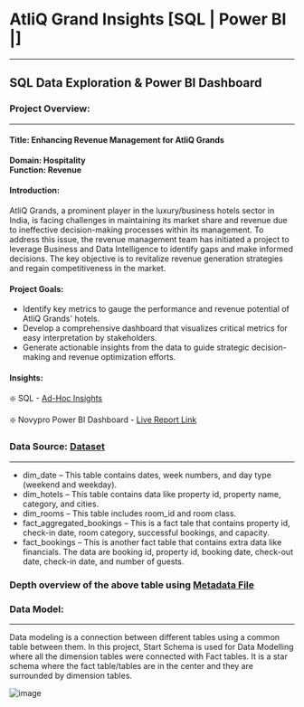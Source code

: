 # AtliQ Grand Insights [SQL | Power BI |]
---
## SQL Data Exploration & Power BI Dashboard
### Project Overview:
--- 
#### Title: Enhancing Revenue Management for AtliQ Grands
**Domain:  Hospitality**      
**Function: Revenue**

#### Introduction:
AtliQ Grands, a prominent player in the luxury/business hotels sector in India, is facing challenges in maintaining its market share and revenue due to ineffective decision-making processes within its management. To address this issue, the revenue management team has initiated a project to leverage Business and Data Intelligence to identify gaps and make informed decisions. The key objective is to revitalize revenue generation strategies and regain competitiveness in the market.

#### Project Goals:

- Identify key metrics to gauge the performance and revenue potential of AtliQ Grands' hotels.
- Develop a comprehensive dashboard that visualizes critical metrics for easy interpretation by stakeholders.
- Generate actionable insights from the data to guide strategic decision-making and revenue optimization efforts.

#### Insights:

❇️ SQL - [Ad-Hoc Insights]()

❇️ Novypro Power BI Dashboard - [Live Report Link](https://www.novypro.com/project/atliq-hospitality-analysis-24)

### Data Source: [Dataset](https://github.com/arun10ak/Power-BI-Atliq-Hotel-Insights-of-Revenue-and-Booking/tree/main/Dataset)
---

- dim_date – This table contains dates, week numbers, and day type (weekend and weekday).
- dim_hotels – This table contains data like property id, property name, category, and cities.
- dim_rooms – This table includes room_id and room class.
- fact_aggregated_bookings – This is a fact tale that contains property id, check-in date, room category, successful bookings, and capacity.
- fact_bookings – This is another fact table that contains extra data like financials. The data are booking id, property id, booking date, check-out date, check-in date, and number of guests.

### Depth overview of the above table using  [Metadata File](https://github.com/arun10ak/Power-BI-Atliq-Hotel-Insights-of-Revenue-and-Booking/blob/main/meta_data_hospitality.txt)

### Data Model:
---
Data modeling is a connection between different tables using a common table between them. In this project, Start Schema is used for Data Modelling where all the dimension tables were connected with Fact tables. It is a star schema where the fact table/tables are in the center and they are surrounded by dimension tables.

![image](https://github.com/arun10ak/Power-BI-Atliq-Hotel-Insights-of-Revenue-and-Booking/assets/117892039/f8ac83d5-35e5-4004-9910-f4c95d7676b4)


